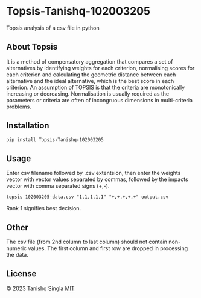 # Topsis-Tanishq-102003205
Topsis analysis of a csv file in python


## About Topsis

It is a method of compensatory aggregation that compares a set of alternatives by identifying weights for each criterion, normalising scores for each criterion and calculating the geometric distance between each alternative and the ideal alternative, which is the best score in each criterion. An assumption of TOPSIS is that the criteria are monotonically increasing or decreasing. Normalisation is usually required as the parameters or criteria are often of incongruous dimensions in multi-criteria problems.

## Installation


```bash
pip install Topsis-Tanishq-102003205
```

## Usage

Enter csv filename followed by .csv extentsion, then enter the weights vector with vector values separated by commas, followed by the impacts vector with comma separated signs (+,-).

```
topsis 102003205-data.csv "1,1,1,1,1" "+,+,+,+,+" output.csv

```

Rank 1 signifies best decision.


## Other
The csv file (from 2nd column to last column) should not contain non-numeric values.
The first column and first row are dropped in processing the data.


## License
©  2023 Tanishq Singla
[MIT](https://choosealicense.com/licenses/mit/)
